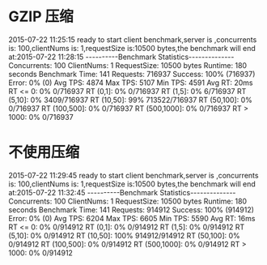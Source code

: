 

# GZIP 压缩
2015-07-22 11:25:15 ready to start client benchmark,server is ,concurrents is: 100,clientNums is: 1,requestSize is:10500 bytes,the benchmark will end at:2015-07-22 11:28:15
----------Benchmark Statistics--------------
 Concurrents: 100
 ClientNums: 1
 RequestSize: 10500 bytes
 Runtime: 180 seconds
 Benchmark Time: 141
 Requests: 716937 Success: 100% (716937) Error: 0% (0)
 Avg TPS: 4874 Max TPS: 5107 Min TPS: 4591
 Avg RT: 20ms
 RT <= 0: 0% 0/716937
 RT (0,1]: 0% 0/716937
 RT (1,5]: 0% 6/716937
 RT (5,10]: 0% 3409/716937
 RT (10,50]: 99% 713522/716937
 RT (50,100]: 0% 0/716937
 RT (100,500]: 0% 0/716937
 RT (500,1000]: 0% 0/716937
 RT > 1000: 0% 0/716937

# 不使用压缩
 2015-07-22 11:29:45 ready to start client benchmark,server is ,concurrents is: 100,clientNums is: 1,requestSize is:10500 bytes,the benchmark will end at:2015-07-22 11:32:45
----------Benchmark Statistics--------------
 Concurrents: 100
 ClientNums: 1
 RequestSize: 10500 bytes
 Runtime: 180 seconds
 Benchmark Time: 141
 Requests: 914912 Success: 100% (914912) Error: 0% (0)
 Avg TPS: 6204 Max TPS: 6605 Min TPS: 5590
 Avg RT: 16ms
 RT <= 0: 0% 0/914912
 RT (0,1]: 0% 0/914912
 RT (1,5]: 0% 0/914912
 RT (5,10]: 0% 0/914912
 RT (10,50]: 100% 914912/914912
 RT (50,100]: 0% 0/914912
 RT (100,500]: 0% 0/914912
 RT (500,1000]: 0% 0/914912
 RT > 1000: 0% 0/914912
